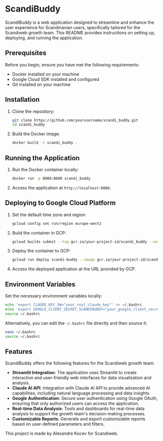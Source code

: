 
# ScandiBuddy

ScandiBuddy is a web application designed to streamline and enhance the user experience for Scandinavian users, specifically tailored for the Scandiweb growth team. This README provides instructions on setting up, deploying, and running the application.

## Prerequisites

Before you begin, ensure you have met the following requirements:

- Docker installed on your machine
- Google Cloud SDK installed and configured
- Git installed on your machine

## Installation

1. Clone the repository:
    ```sh
    git clone https://github.com/yourusername/scandi_buddy.git
    cd scandi_buddy
    ```

2. Build the Docker image:
    ```sh
    docker build -t scandi_buddy .
    ```

## Running the Application

1. Run the Docker container locally:
    ```sh
    docker run -p 8080:8080 scandi_buddy
    ```

2. Access the application at `http://localhost:8080`.

## Deploying to Google Cloud Platform

1. Set the default time zone and region:
    ```sh
    gcloud config set run/region europe-west1
    ```

2. Build the container in GCP:
    ```sh
    gcloud builds submit --tag gcr.io/your-project-id/scandi_buddy --no-cache
    ```

3. Deploy the container to GCP:
    ```sh
    gcloud run deploy scandi-buddy --image gcr.io/your-project-id/scandi_buddy --platform managed
    ```

4. Access the deployed application at the URL provided by GCP.

## Environment Variables

Set the necessary environment variables locally:

```sh
echo 'export CLAUDE_KEY_SW="your_real_claude_key"' >> ~/.bashrc
echo 'export GOOGLE_CLIENT_SECRET_SCANDIBUDDY="your_google_client_secret"' >> ~/.bashrc
source ~/.bashrc
```

Alternatively, you can edit the `~/.bashrc` file directly and then source it:
```sh
nano ~/.bashrc
source ~/.bashrc
```

## Features

ScandiBuddy offers the following features for the Scandiweb growth team:

- **Streamlit Integration**: The application uses Streamlit to create interactive and user-friendly web interfaces for data visualization and analysis.
- **Claude AI API**: Integration with Claude AI API to provide advanced AI capabilities, including natural language processing and data insights.
- **Google Authentication**: Secure user authentication using Google OAuth, ensuring that only authorized users can access the application.
- **Real-time Data Analysis**: Tools and dashboards for real-time data analysis to support the growth team's decision-making processes.
- **Customizable Reports**: Generate and export customizable reports based on user-defined parameters and filters.


This project is made by Alexandre Kocev for Scandiweb.

